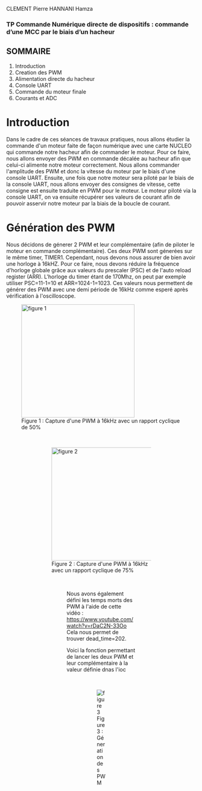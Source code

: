 CLEMENT Pierre
HANNANI Hamza

### TP Commande Numérique directe de dispositifs : commande d’une MCC par le biais d’un hacheur

## SOMMAIRE

1. Introduction <br/>
2. Creation des PWM <br/>
3. Alimentation directe du hacheur <br/>
4. Console UART <br/>
5. Commande du moteur finale <br/>
6. Courants et ADC

# Introduction

Dans le cadre de ces séances de travaux pratiques, nous allons étudier la commande d'un moteur faite de façon numérique avec une carte NUCLEO qui commande notre hacheur afin de commander le moteur. Pour ce faire, nous allons envoyer des PWM en commande décalée au hacheur afin que celui-ci alimente notre moteur correctement. Nous allons commander l'amplitude des PWM et donc la vitesse du moteur par le biais d'une console UART. Ensuite, une fois que notre moteur sera piloté par le biais de la console UART, nous allons envoyer des consignes de vitesse, cette consigne est ensuite traduite en PWM pour le moteur. Le moteur piloté via la console UART, on va ensuite récupérer ses valeurs de courant afin de pouvoir asservir notre moteur par la biais de la boucle de courant.

# Génération des PWM 

Nous décidons de génerer 2 PWM et leur complémentaire (afin de piloter le moteur en commande complémentaire). Ces deux PWM sont génerées sur le même timer, TIMER1. Cependant, nous devons nous assurer de bien avoir une horloge à 16kHZ. Pour ce faire, nous devons réduire la fréquence d'horloge globale grâce aux valeurs du prescaler (PSC) et de l'auto reload register (ARR). L'horloge du timer étant de 170Mhz, on peut par exemple utiliser PSC=11-1=10 et ARR=1024-1=1023. Ces valeurs nous permettent de générer des PWM avec une demi période de 16kHz comme esperé après vérification à l'oscilloscope.


<figure>
    <img src="https://user-images.githubusercontent.com/93315587/213118470-af036310-80aa-4fb5-99fc-738890ca2e1e.jpg"
         alt="figure 1"
	 height="300" 
	 width="300">
    <figcaption>Figure 1 : Capture d'une PWM à 16kHz avec un rapport cyclique de 50% </figcaption>
	
	
<figure> <br/>
	<figure>
    <img src="https://user-images.githubusercontent.com/93315587/213119450-306a818c-ba9a-4046-84dd-4368ec467a55.jpg"
         alt="figure 2"
	 height="300" 
	 width="300">
    <figcaption>Figure 2 : Capture d'une PWM à 16kHz avec un rapport cyclique de 75% </figcaption>
<figure> <br/>

	
Nous avons également défini les temps morts des PWM à l'aide de cette vidéo : https://www.youtube.com/watch?v=rDaC2N-33Oo
Cela nous permet de trouver dead_time=202.

Voici la fonction permettant de lancer les deux PWM et leur complémentaire à la valeur définie dnas l'ioc 

<figure> <br/>
	<figure>
    <img src="https://user-images.githubusercontent.com/93315587/213122016-3d2dcf36-c4f7-4379-8a16-3c0b67d3152d.png"
         alt="figure 3">
    <figcaption>Figure 3 : Géneration des PWM </figcaption>
<figure> <br/>



	
